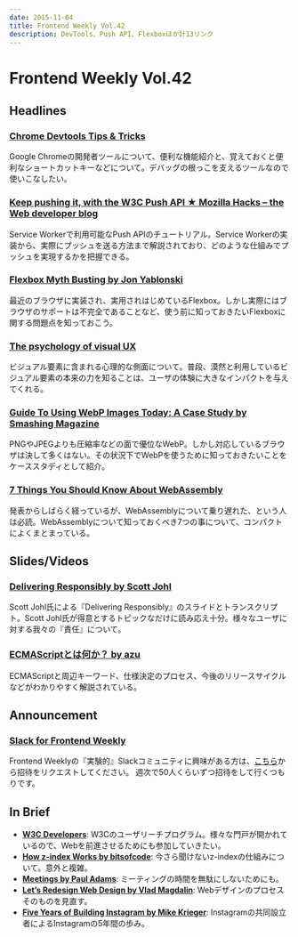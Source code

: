 ```yaml
---
date: 2015-11-04
title: Frontend Weekly Vol.42
description: DevTools、Push API、Flexboxほか計13リンク
---
```


# Frontend Weekly Vol.42

## Headlines

### [Chrome Devtools Tips & Tricks](http://mo.github.io/2015/10/19/chrome-devtools.html)

Google Chromeの開発者ツールについて、便利な機能紹介と、覚えておくと便利なショートカットキーなどについて。デバッグの根っこを支えるツールなので使いこなしたい。

### [Keep pushing it, with the W3C Push API ★ Mozilla Hacks – the Web developer blog](https://hacks.mozilla.org/2015/10/keep-pushing-it-with-the-w3c-push-api/)

Service Workerで利用可能なPush APIのチュートリアル。Service Workerの実装から、実際にプッシュを送る方法まで解説されており、どのような仕組みでプッシュを実現するかを把握できる。

### [Flexbox Myth Busting by Jon Yablonski](http://jonyablonski.com/2015/flexbox-myth-busting/)

最近のブラウザに実装され、実用されはじめているFlexbox。しかし実際にはブラウザのサポートは不完全であることなど、使う前に知っておきたいFlexboxに関する問題点を知っておこう。

### [The psychology of visual UX](http://thenextweb.com/dd/2015/10/21/the-psychology-of-visual-ux/)

ビジュアル要素に含まれる心理的な側面について。普段、漠然と利用しているビジュアル要素の本来の力を知ることは、ユーザの体験に大きなインパクトを与えてくれる。

### [Guide To Using WebP Images Today: A Case Study by Smashing Magazine](http://www.smashingmagazine.com/2015/10/webp-images-and-performance/)

PNGやJPEGよりも圧縮率などの面で優位なWebP。しかし対応しているブラウザは決して多くはない。その状況下でWebPを使うために知っておきたいことをケーススタディとして紹介。

### [7 Things You Should Know About WebAssembly](https://auth0.com/blog/2015/10/14/7-things-you-should-know-about-web-assembly/)

発表からしばらく経っているが、WebAssemblyについて乗り遅れた、という人は必読。WebAssemblyについて知っておくべき7つの事について、コンパクトによくまとまっている。

## Slides/Videos

### [Delivering Responsibly by Scott Johl](https://www.filamentgroup.com/lab/delivering-responsibly.html)

Scott Johl氏による『Delivering Responsibly』のスライドとトランスクリプト。Scott Johl氏が得意とするトピックなだけに読み応え十分。様々なユーザに対する我々の『責任』について。

### [ECMAScriptとは何か？ by azu](http://azu.github.io/slide-what-is-ecmascript/)

ECMAScriptと周辺キーワード、仕様決定のプロセス、今後のリリースサイクルなどがわかりやすく解説されている。

## Announcement

### [Slack for Frontend Weekly](https://studiomohawk.typeform.com/to/Kj8Gaj)

Frontend Weeklyの『実験的』Slackコミュニティに興味がある方は、[こちら](https://studiomohawk.typeform.com/to/Kj8Gaj)から招待をリクエストしてください。 週次で50人くらいずつ招待をして行くつもりです。

## In Brief

- [**W3C Developers**](http://www.w3.org/developers/): W3Cのユーザリーチプログラム。様々な門戸が開かれているので、Webを前進させるためにも参加していきたい。
- [**How z-index Works by bitsofcode**](http://bitsofco.de/2015/how-z-index-works/): 今さら聞けないz-indexの仕組みについて。意外と複雑。
- [**Meetings by Paul Adams**](https://medium.com/@padday/meetings-e27767bcf6b6): ミーティングの時間を無駄にしないためにも。
- [**Let’s Redesign Web Design by Vlad Magdalin**](https://medium.com/@callmevlad/let-s-redesign-web-design-2d67aec798e#.u5tzup78e): Webデザインのプロセスそのものを見直す。
- [**Five Years of Building Instagram by Mike Krieger**](https://medium.com/backchannel/war-stories-3696d00207ff#.w4qp1lop3): Instagramの共同設立者によるInstagramの5年間の歩み。
